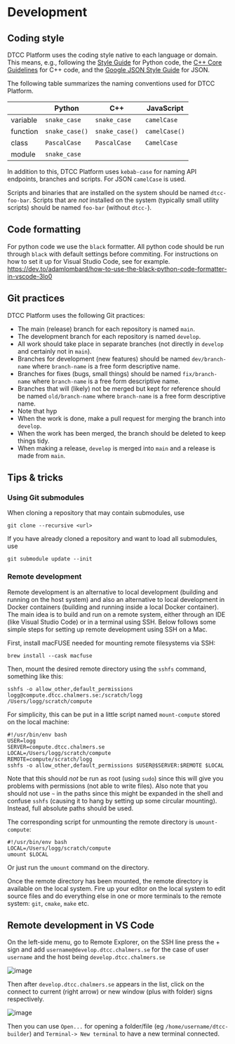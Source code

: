 # Development

## Coding style

DTCC Platform uses the coding style native to each language or domain.
This means, e.g., following the
[Style Guide](https://peps.python.org/pep-0008/)
for Python code, the
[C++ Core Guidelines](https://isocpp.github.io/CppCoreGuidelines/CppCoreGuidelines)
for C++ code, and the
[Google JSON Style Guide](https://google.github.io/styleguide/jsoncstyleguide.xml)
for JSON.

The following table summarizes the naming conventions used for DTCC
Platform.

|          | Python         | C++            | JavaScript    |
|----------|----------------|----------------|---------------|
| variable | `snake_case`   | `snake_case`   | `camelCase`   |
| function | `snake_case()` | `snake_case()` | `camelCase()` |
| class    | `PascalCase`   | `PascalCase`   | `CamelCase`   |
| module   | `snake_case`   |                |               |

In addition to this, DTCC Platform uses `kebab-case` for naming API endpoints,
branches and scripts. For JSON `camelCase` is used.

Scripts and binaries that are installed on the system should be named
`dtcc-foo-bar`. Scripts that are *not* installed on the system (typically
small utility scripts) should be named `foo-bar` (without `dtcc-`).

## Code formatting
For python code we use the `black` formatter. All python code should be run through `black` with default settings before commiting.  For instructions on how to set it up for Visual Studio Code, see for example. 
https://dev.to/adamlombard/how-to-use-the-black-python-code-formatter-in-vscode-3lo0

## Git practices

DTCC Platform uses the following Git practices:

* The main (release) branch for each repository is named `main`.
* The development branch for each repository is named `develop`.
* All work should take place in separate branches (not directly in `develop` and certainly not in `main`).
* Branches for development (new features) should be named `dev/branch-name` where `branch-name` is a free form descriptive name.
* Branches for fixes (bugs, small things) should be named `fix/branch-name` where `branch-name` is a free form descriptive name.
* Branches that will (likely) not be merged but kept for reference should be named `old/branch-name` where `branch-name` is a free form descriptive name.
* Note that hyp
* When the work is done, make a pull request for merging the branch into `develop`.
* When the work has been merged, the branch should be deleted to keep things tidy.
* When making a release, `develop` is merged into `main` and a release is made from `main`.

## Tips & tricks

### Using Git submodules

When cloning a repository that may contain submodules, use

    git clone --recursive <url>

If you have already cloned a repository and want to load all submodules, use

    git submodule update --init

### Remote development

Remote development is an alternative to local development (building
and running on the host system) and also an alternative to local
development in Docker containers (building and running inside a local
Docker container). The main idea is to build and run on a remote
system, either through an IDE (like Visual Studio Code) or in a
terminal using SSH. Below follows some simple steps for setting up
remote development using SSH on a Mac.

First, install macFUSE needed for mounting remote filesystems via SSH:

    brew install --cask macfuse

Then, mount the desired remote directory using the `sshfs` command,
something like this:

    sshfs -o allow_other,default_permissions logg@compute.dtcc.chalmers.se:/scratch/logg /Users/logg/scratch/compute

For simplicity, this can be put in a little script named
`mount-compute` stored on the local machine:

    #!/usr/bin/env bash
    USER=logg
    SERVER=compute.dtcc.chalmers.se
    LOCAL=/Users/logg/scratch/compute
    REMOTE=compute/scratch/logg
    sshfs -o allow_other,default_permissions $USER@$SERVER:$REMOTE $LOCAL

Note that this should *not* be run as root (using `sudo`) since this
will give you problems with permissions (not able to write files). Also
note that you should not use `~` in the paths since this might be
expanded in the shell and confuse `sshfs` (causing it to hang by
setting up some circular mounting). Instead, full absolute paths
should be used.

The corresponding script for unmounting the remote directory is
`umount-compute`:

    #!/usr/bin/env bash
    LOCAL=/Users/logg/scratch/compute
    umount $LOCAL

Or just run the `umount` command on the directory.

Once the remote directory has been mounted, the remote directory is
available on the local system. Fire up your editor on the local system
to edit source files and do everything else in one or more terminals
to the remote system: `git`, `cmake`, `make` etc.

## Remote development in VS Code

On the left-side menu, go to Remote Explorer, on the SSH line press the + sign and add `username@develop.dtcc.chalmers.se` for the case of user `username` and the host being `develop.dtcc.chalmers.se`

![image](https://user-images.githubusercontent.com/125367195/231126612-d6031bce-ca2d-4340-b0e5-9e728da57238.png)

Then after `develop.dtcc.chalmers.se` appears in the list, click on the connect to current (right arrow) or new window (plus with folder) signs respectively.

![image](https://user-images.githubusercontent.com/125367195/231126959-d1dc6498-576b-42aa-95ce-aff8df80c110.png)

Then you can use `Open...` for opening a folder/file (eg `/home/username/dtcc-builder`) and `Terminal-> New terminal` to have a new terminal connected.
